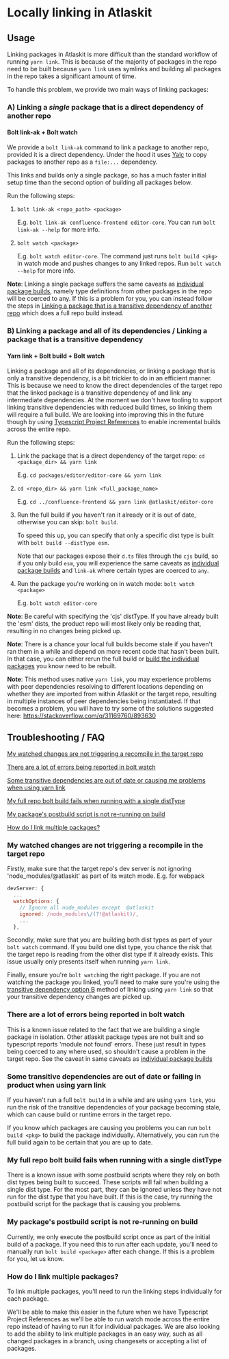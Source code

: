 # Locally linking in Atlaskit

## Usage

Linking packages in Atlaskit is more difficult than the standard workflow of running `yarn link`. This is because of the majority of packages in the repo need to be built because `yarn link` uses symlinks and building all packages in the repo takes a significant amount of time.

To handle this problem, we provide two main ways of linking packages:

<a id="option-a"></a>

### A) Linking a _single_ package that is a direct dependency of another repo

#### Bolt link-ak <repo> <pkg> + Bolt watch <pkg>

We provide a `bolt link-ak` command to link a package to another repo, provided it is a direct dependency. Under the hood it uses [Yalc](https://www.npmjs.com/package/yalc)
to copy packages to another repo as a `file:...` dependency.

This links and builds only a single package, so has a much faster initial setup time than the second option of building all packages below.

Run the following steps:

1. `bolt link-ak <repo_path> <package>`

   E.g. `bolt link-ak confluence-frontend editor-core`.
   You can run `bolt link-ak --help` for more info.

2. `bolt watch <package>`

   E.g. `bolt watch editor-core`.
   The command just runs `bolt build <pkg>` in watch mode and pushes changes to any linked repos. Run `bolt watch --help` for more info.

**Note**: Linking a single package suffers the same caveats as [individual package builds](../../CONTRIBUTING.md#individual-package-builds), namely type definitions from other packages in the repo will be coerced to any. If this is a problem for you, you can instead follow the steps in [Linking a package that is a transitive dependency of another repo](#Linking-a-package-that-is-a-transitive-dependency-of-another-repo) which does a full repo build instead.

<a id="option-b"></a>

### B) Linking a package and all of its dependencies / Linking a package that is a transitive dependency

#### Yarn link <repo> <pkg> + Bolt build + Bolt watch <pkg>

Linking a package and all of its dependencies, or linking a package that is only a transitive dependency, is a bit trickier to do in an efficient manner. This is because we need to know the direct dependencies of the target repo that the linked package is a transitive dependency of and link any intermediate dependencies.
At the moment we don't have tooling to support linking transitive dependencies with reduced build times, so linking them will require a full build. We are looking into improving this in the future though by using [Typescript Project References](https://www.typescriptlang.org/docs/handbook/project-references.html) to enable incremental builds across the entire repo.

Run the following steps:

1. Link the package that is a direct dependency of the target repo: `cd <package_dir> && yarn link`

   E.g. `cd packages/editor/editor-core && yarn link`

2. `cd <repo_dir> && yarn link <full_package_name>`

   E.g. `cd ../confluence-frontend && yarn link @atlaskit/editor-core`

3. Run the full build if you haven't ran it already or it is out of date, otherwise you can skip: `bolt build`.

   To speed this up, you can specify that only a specific dist type is built with `bolt build --distType esm`.

   Note that our packages expose their `d.ts` files through the `cjs` build, so if you only build `esm`, you will experience the same caveats as [individual package builds](../../CONTRIBUTING.md#individual-package-builds) and `link-ak` where certain types are coerced to `any`.

4. Run the package you're working on in watch mode: `bolt watch <package>`

   E.g. `bolt watch editor-core`

**Note**: Be careful with specifying the 'cjs' distType. If you have already built the 'esm' dists, the product repo will most likely only be reading that, resulting in no changes being picked up.

**Note**: There is a chance your local full builds become stale if you haven't ran them in a while and depend on more recent code that hasn't been built. In that case,
you can either rerun the full build or [build the individual packages](../../CONTRIBUTING.md#individual-package-builds) you know need to be rebuilt.

**Note**: This method uses native `yarn link`, you may experience problems with peer dependencies resolving to different locations depending on whether they are imported from within Atlaskit or the target repo, resulting in multiple instances of peer dependencies being instantiated. If that becomes a problem, you will have to try some of the solutions suggested here: https://stackoverflow.com/q/31169760/893630

## Troubleshooting / FAQ

[My watched changes are not triggering a recompile in the target repo](#not-recompiling)

[There are a lot of errors being reported in bolt watch](#lots-of-errors)

[Some transitive dependencies are out of date or causing me problems when using yarn link](#stale-deps)

[My full repo bolt build fails when running with a single distType](#full-build-disttype)

[My package's postbuild script is not re-running on build](#no-postbuild)

[How do I link multiple packages?](#link-multiple-packages)

<a id="not-recompiling"></a>

### My watched changes are not triggering a recompile in the target repo

Firstly, make sure that the target repo's dev server is not ignoring 'node_modules/@atlaskit' as part of its watch mode.
E.g. for webpack

```js
devServer: {
  ...
  watchOptions: {
    // Ignore all node_modules except  @atlaskit
    ignored: /node_modules\/(?!@atlaskit)/,
    ...
  },
```

Secondly, make sure that you are building both dist types as part of your `bolt watch` command. If you build one dist type, you chance the risk that the target repo is reading from the other dist type if it already exists. This issue usually only presents itself when running `yarn link`.

Finally, ensure you're `bolt watch`ing the right package. If you are not watching the package you linked, you'll need to make sure you're using the [transitive dependency option B](#option-b) method of linking using `yarn link` so that your transitive dependency changes are picked up.

<a id="lots-of-errors"></a>

### There are a lot of errors being reported in bolt watch

This is a known issue related to the fact that we are building a single package in isolation. Other atlaskit package types are not built and so typescript reports 'module not found' errors. These just result in types being coerced to any where used, so shouldn't cause a problem in the target repo. See the caveat in same caveats as [individual package builds](../../CONTRIBUTING.md#individual-package-builds)

<a id="stale-deps"></a>

### Some transitive dependencies are out of date or failing in product when using yarn link

If you haven't run a full `bolt build` in a while and are using `yarn link`, you run the risk of the transitive dependencies of your package becoming stale, which can cause build or runtime errors in the target repo.

If you know which packages are causing you problems you can run `bolt build <pkg>` to build the package individually. Alternatively, you can run the full build again to be certain that you are up to date.

<a id="full-build-disttype"></a>

### My full repo bolt build fails when running with a single distType

There is a known issue with some postbuild scripts where they rely on both dist types being built to succeed. These scripts will fail when building a single dist type.
For the most part, they can be ignored unless they have not run for the dist type that you have built. If this is the case, try running the postbuild script for the package that is causing you problems.

<a id="no-postbuild"></a>

### My package's postbuild script is not re-running on build

Currently, we only execute the postbuild script once as part of the initial build of a package. If you need this to run after each update, you'll need to manually run `bolt build <package>` after each change. If this is a problem for you, let us know.

<a id="link-multiple-packages"></a>

### How do I link multiple packages?

To link multiple packages, you'll need to run the linking steps individually for each package.

We'll be able to make this easier in the future when we have Typescript Project References as we'll be able to run watch mode across the entire repo instead of having to run it for individual packages. We are also looking to add the ability to link multiple packages in an easy way, such as all changed packages in a branch, using changesets or accepting a list of packages.
